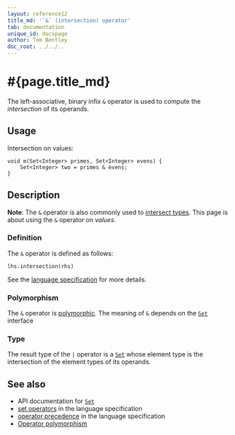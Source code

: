 ```yaml
---
layout: reference12
title_md: '`&` (intersection) operator'
tab: documentation
unique_id: docspage
author: Tom Bentley
doc_root: ../../..
---
```


# #{page.title_md}

The left-associative, binary infix `&` operator is used to compute the 
*intersection* of its operands.

## Usage 

Intersection on values:

<!-- check:none -->
<!-- try: -->
    void m(Set<Integer> primes, Set<Integer> evens) {
        Set<Integer> two = primes & evens;
    }

## Description

**Note**: The `&` operator is also commonly used to 
[intersect types](#{page.doc_root}/reference/structure/type#union_and_intersection). 
This page is about using the `&` operator on *values*.

### Definition

The `&` operator is defined as follows:

<!-- check:none -->
<!-- try: -->
    lhs.intersection(rhs)

See the [language specification](#{site.urls.spec_current}#sets) for 
more details.

### Polymorphism

The `&` operator is [polymorphic](#{page.doc_root}/reference/operator/operator-polymorphism). 
The meaning of `&` depends on the 
[`Set`](#{site.urls.apidoc_1_2}/Set.type.html) interface 

### Type

The result type of the `|` operator is a [`Set`](#{site.urls.apidoc_1_2}/Set.type.html) whose element type is the intersection of the 
element types of its operands.

## See also

* API documentation for [`Set`](#{site.urls.apidoc_1_2}/Set.type.html)
* [set operators](#{site.urls.spec_current}#sets) in the 
  language specification
* [operator precedence](#{site.urls.spec_current}#operatorprecedence) in the 
  language specification
* [Operator polymorphism](#{page.doc_root}/tour/language-module/#operator_polymorphism) 

